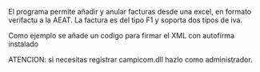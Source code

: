 El programa permite añadir y anular facturas desde una excel, en formato verifactu a la AEAT.
La factura es del tipo F1 y soporta dos tipos de iva.


Como ejemplo se añade un codigo para firmar el XML con autofirma instalado

ATENCION: si necesitas registrar campicom.dll hazlo como administrador.
